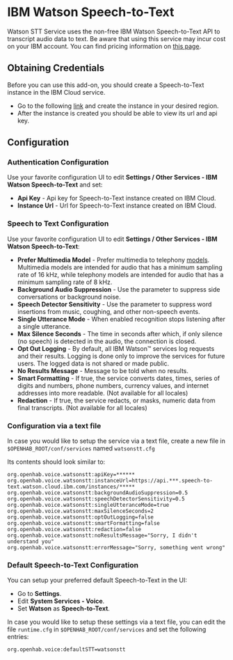 # IBM Watson Speech-to-Text

Watson STT Service uses the non-free IBM Watson Speech-to-Text API to transcript audio data to text. 
Be aware that using this service may incur cost on your IBM account.
You can find pricing information on [this page](https://www.ibm.com/cloud/watson-speech-to-text/pricing).

## Obtaining Credentials

Before you can use this add-on, you should create a Speech-to-Text instance in the IBM Cloud service. 

* Go to the following [link](https://cloud.ibm.com/catalog/services/speech-to-text) and create the instance in your desired region.
* After the instance is created you should be able to view its url and api key.

## Configuration

### Authentication Configuration

Use your favorite configuration UI to edit **Settings / Other Services - IBM Watson Speech-to-Text** and set:

* **Api Key** - Api key for Speech-to-Text instance created on IBM Cloud.
* **Instance Url** - Url for Speech-to-Text instance created on IBM Cloud.

### Speech to Text Configuration

Use your favorite configuration UI to edit **Settings / Other Services - IBM Watson Speech-to-Text**:

* **Prefer Multimedia Model** - Prefer multimedia to telephony [models](https://cloud.ibm.com/docs/speech-to-text?topic=speech-to-text-models-ng). Multimedia models are intended for audio that has a minimum sampling rate of 16 kHz, while telephony models are intended for audio that has a minimum sampling rate of 8 kHz.
* **Background Audio Suppression** - Use the parameter to suppress side conversations or background noise.
* **Speech Detector Sensitivity** - Use the parameter to suppress word insertions from music, coughing, and other non-speech events.
* **Single Utterance Mode** - When enabled recognition stops listening after a single utterance.
* **Max Silence Seconds** - The time in seconds after which, if only silence (no speech) is detected in the audio, the connection is closed.
* **Opt Out Logging** - By default, all IBM Watson™ services log requests and their results. Logging is done only to improve the services for future users. The logged data is not shared or made public.
* **No Results Message** - Message to be told when no results.
* **Smart Formatting** - If true, the service converts dates, times, series of digits and numbers, phone numbers, currency values, and internet addresses into more readable. (Not available for all locales)
* **Redaction** - If true, the service redacts, or masks, numeric data from final transcripts. (Not available for all locales)

### Configuration via a text file

In case you would like to setup the service via a text file, create a new file in `$OPENHAB_ROOT/conf/services` named `watsonstt.cfg`

Its contents should look similar to:

```
org.openhab.voice.watsonstt:apiKey=******
org.openhab.voice.watsonstt:instanceUrl=https://api.***.speech-to-text.watson.cloud.ibm.com/instances/*****
org.openhab.voice.watsonstt:backgroundAudioSuppression=0.5
org.openhab.voice.watsonstt:speechDetectorSensitivity=0.5
org.openhab.voice.watsonstt:singleUtteranceMode=true
org.openhab.voice.watsonstt:maxSilenceSeconds=2
org.openhab.voice.watsonstt:optOutLogging=false
org.openhab.voice.watsonstt:smartFormatting=false
org.openhab.voice.watsonstt:redaction=false
org.openhab.voice.watsonstt:noResultsMessage="Sorry, I didn't understand you"
org.openhab.voice.watsonstt:errorMessage="Sorry, something went wrong"
```

### Default Speech-to-Text Configuration

You can setup your preferred default Speech-to-Text in the UI:

* Go to **Settings**.
* Edit **System Services - Voice**.
* Set **Watson** as **Speech-to-Text**.

In case you would like to setup these settings via a text file, you can edit the file `runtime.cfg` in `$OPENHAB_ROOT/conf/services` and set the following entries:

```
org.openhab.voice:defaultSTT=watsonstt
```
